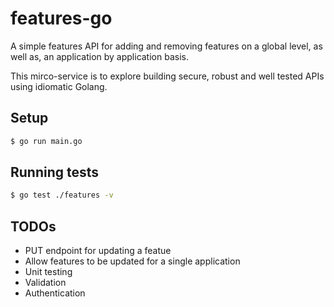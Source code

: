 # features-go
A simple features API for adding and removing features on a global level, as well as, an application by application basis.

This mirco-service is to explore building secure, robust and well tested APIs using idiomatic Golang.

## Setup
```bash
$ go run main.go
```

## Running tests
```bash
$ go test ./features -v
```

## TODOs
- PUT endpoint for updating a featue
- Allow features to be updated for a single application
- Unit testing
- Validation
- Authentication